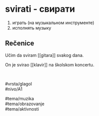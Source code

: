 # svirati - свирати

1. играть (на музыкальном инструменте)  
2. исполнять музыку

## Rečenice

Učim da sviram [[gitara]] svakog dana.  

On je svirao [[klavir]] na školskom koncertu.

<br>

#vrsta/glagol  
#nivo/A1  

#tema/muzika  
#tema/obrazovanje  
#tema/aktivnosti
